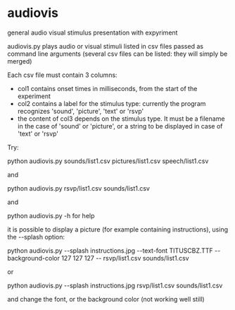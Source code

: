 # audiovis
general audio visual stimulus presentation with expyriment


audiovis.py plays audio or visual stimuli listed in csv files passed as command line arguments (several csv files can be listed: they will simply be merged)


Each csv file must contain 3 columns:

- col1 contains onset times in milliseconds, from the start of the experiment
- col2 contains a label for the stimulus type: currently the program recognizes 'sound', 'picture', 'text' or 'rsvp'
- the content of col3 depends on the stimulus type. It must be a filename in the case of 'sound' or 'picture', or a string to be displayed in case of 'text' or 'rsvp'

Try:

python audiovis.py  sounds/list1.csv  pictures/list1.csv  speech/list1.csv 

and

python audiovis.py  rsvp/list1.csv sounds/list1.csv


and 

python audiovis.py -h   for help



it is possible to display a picture (for example containing instructions), using the --splash option:

python audiovis.py --splash instructions.jpg --text-font TITUSCBZ.TTF --background-color 127 127 127 -- rsvp/list1.csv sounds/list1.csv

or

python audiovis.py --splash instructions.jpg rsvp/list1.csv sounds/list1.csv

and change the font, or the background color (not working well still)






